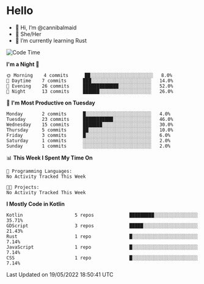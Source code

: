 # Hello
- 👋 Hi, I’m @cannibalmaid
- 👀 She/Her
- 🌱 I’m currently learning Rust

<!--START_SECTION:waka-->
![Code Time](http://img.shields.io/badge/Code%20Time-0%20secs-blue)

**I'm a Night 🦉** 

```text
🌞 Morning    4 commits      ██░░░░░░░░░░░░░░░░░░░░░░░   8.0% 
🌆 Daytime    7 commits      ███░░░░░░░░░░░░░░░░░░░░░░   14.0% 
🌃 Evening    26 commits     █████████████░░░░░░░░░░░░   52.0% 
🌙 Night      13 commits     ██████░░░░░░░░░░░░░░░░░░░   26.0%

```
📅 **I'm Most Productive on Tuesday** 

```text
Monday       2 commits      █░░░░░░░░░░░░░░░░░░░░░░░░   4.0% 
Tuesday      23 commits     ███████████░░░░░░░░░░░░░░   46.0% 
Wednesday    15 commits     ███████░░░░░░░░░░░░░░░░░░   30.0% 
Thursday     5 commits      ██░░░░░░░░░░░░░░░░░░░░░░░   10.0% 
Friday       3 commits      █░░░░░░░░░░░░░░░░░░░░░░░░   6.0% 
Saturday     1 commits      ░░░░░░░░░░░░░░░░░░░░░░░░░   2.0% 
Sunday       1 commits      ░░░░░░░░░░░░░░░░░░░░░░░░░   2.0%

```


📊 **This Week I Spent My Time On** 

```text
💬 Programming Languages: 
No Activity Tracked This Week

🐱‍💻 Projects: 
No Activity Tracked This Week

```

**I Mostly Code in Kotlin** 

```text
Kotlin                   5 repos             █████████░░░░░░░░░░░░░░░░   35.71% 
GDScript                 3 repos             █████░░░░░░░░░░░░░░░░░░░░   21.43% 
Rust                     1 repo              █░░░░░░░░░░░░░░░░░░░░░░░░   7.14% 
JavaScript               1 repo              █░░░░░░░░░░░░░░░░░░░░░░░░   7.14% 
CSS                      1 repo              █░░░░░░░░░░░░░░░░░░░░░░░░   7.14%

```



 Last Updated on 19/05/2022 18:50:41 UTC
<!--END_SECTION:waka-->
